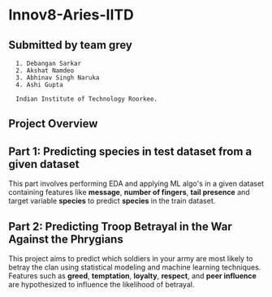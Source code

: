 # Innov8-Aries-IITD
## Submitted by **team grey**

      1. Debangan Sarkar
      2. Akshat Namdeo
      3. Abhinav Singh Naruka
      4. Ashi Gupta

      Indian Institute of Technology Roorkee.

## Project Overview
## Part 1: Predicting species in test dataset from a given dataset
This part involves performing EDA and applying ML algo's in a given dataset containing features like **message**, **number of fingers**, **tail presence** and target variable **species** to predict **species** in the train dataset.

## Part 2: Predicting Troop Betrayal in the War Against the Phrygians
This project aims to predict which soldiers in your army are most likely to betray the clan using statistical modeling and machine learning techniques. Features such as **greed**, **temptation**, **loyalty**, **respect**, and **peer influence** are hypothesized to influence the likelihood of betrayal.
